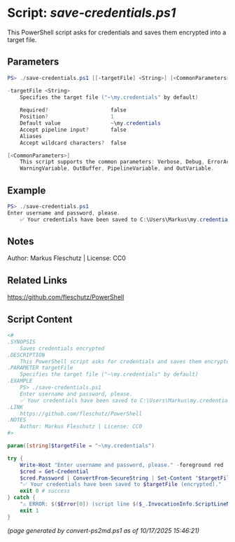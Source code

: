 Script: *save-credentials.ps1*
========================

This PowerShell script asks for credentials and saves them encrypted into a target file.

Parameters
----------
```powershell
PS> ./save-credentials.ps1 [[-targetFile] <String>] [<CommonParameters>]

-targetFile <String>
    Specifies the target file ("~\my.credentials" by default)
    
    Required?                    false
    Position?                    1
    Default value                ~\my.credentials
    Accept pipeline input?       false
    Aliases                      
    Accept wildcard characters?  false

[<CommonParameters>]
    This script supports the common parameters: Verbose, Debug, ErrorAction, ErrorVariable, WarningAction, 
    WarningVariable, OutBuffer, PipelineVariable, and OutVariable.
```

Example
-------
```powershell
PS> ./save-credentials.ps1
Enter username and password, please.
	✅ Your credentials have been saved to C:\Users\Markus\my.credentials (encrypted).

```

Notes
-----
Author: Markus Fleschutz | License: CC0

Related Links
-------------
https://github.com/fleschutz/PowerShell

Script Content
--------------
```powershell
<#
.SYNOPSIS
	Saves credentials encrypted
.DESCRIPTION
	This PowerShell script asks for credentials and saves them encrypted into a target file.
.PARAMETER targetFile
	Specifies the target file ("~\my.credentials" by default)
.EXAMPLE
	PS> ./save-credentials.ps1
	Enter username and password, please.
 	✅ Your credentials have been saved to C:\Users\Markus\my.credentials (encrypted).
.LINK
	https://github.com/fleschutz/PowerShell
.NOTES
	Author: Markus Fleschutz | License: CC0
#>

param([string]$targetFile = "~\my.credentials")

try {
	Write-Host "Enter username and password, please." -foreground red
	$cred = Get-Credential
	$cred.Password | ConvertFrom-SecureString | Set-Content "$targetFile"
	"✅ Your credentials have been saved to $targetFile (encrypted)."
	exit 0 # success
} catch {
	"⚠️ ERROR: $($Error[0]) (script line $($_.InvocationInfo.ScriptLineNumber))"
	exit 1
}
```

*(page generated by convert-ps2md.ps1 as of 10/17/2025 15:46:21)*
